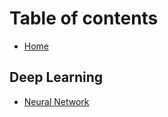 # Table of contents

* [Home](README.md)

## Deep Learning

* [Neural Network](deep-learning/deep-learning.md)


